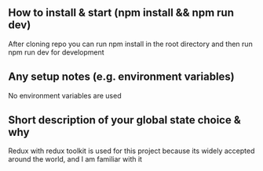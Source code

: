 ## How to install & start (npm install && npm run dev)

After cloning repo you can run npm install in the root directory and then run npm run dev for development

## Any setup notes (e.g. environment variables)

No environment variables are used

## Short description of your global state choice & why

Redux with redux toolkit is used for this project because its widely accepted around the world, and I am familiar with
it